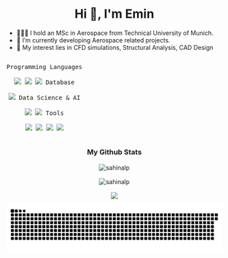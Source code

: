 <h1 align="center">Hi 👋, I'm Emin</h1>

<!--
**eminolcum/eminolcum** is a ✨ _special_ ✨ repository because its `README.md` (this file) appears on your GitHub profile.

Here are some ideas to get you started:

- 🔭 I’m currently working on ...
- 🌱 I’m currently learning ...
- 👯 I’m looking to collaborate on ...
- 🤔 I’m looking for help with ...
- 💬 Ask me about ...
- 📫 How to reach me: ...
- 😄 Pronouns: ...
- ⚡ Fun fact: ...
-->



- 👨🏽‍💻 I hold an MSc in Aerospace from Technical University of Munich.
- 🌱 I’m currently developing Aerospace related projects.
- 🤔 My interest lies in CFD simulations, Structural Analysis, CAD Design



<p style="display: inline-block;" align="center">
  <kbd>
    <kbd>
      <kbd>Programming Languages</kbd>
      <br>
      <br>
      <img width="30px" src="https://cdn.jsdelivr.net/gh/devicons/devicon/icons/python/python-plain.svg" /> 
      <img width="30px" src="https://cdn.jsdelivr.net/gh/devicons/devicon/icons/matlab/matlab-original.svg" />
      <img width="30px" src="https://cdn.jsdelivr.net/gh/devicons/devicon/icons/cplusplus/cplusplus-original.svg" />
    </kbd>
    <kbd>
      <kbd>Database</kbd>
      <br>
      <br>
      <img width="30px" src="https://cdn.jsdelivr.net/gh/devicons/devicon/icons/mongodb/mongodb-plain.svg" />
    </kbd>
    <kbd>
      <kbd>Data Science & AI</kbd>
      <br>
      <br>
      <img width="30px" src="https://cdn.jsdelivr.net/gh/devicons/devicon/icons/numpy/numpy-original.svg" />
      <img width="30px" src="https://cdn.jsdelivr.net/gh/devicons/devicon/icons/pandas/pandas-original.svg" />
    </kbd>
    <kbd>
      <kbd>Tools</kbd>
      <br>
      <br>
      <img width="30px" src="https://cdn.jsdelivr.net/gh/devicons/devicon/icons/vscode/vscode-original.svg"/>
      <img width="30px" src="https://cdn.jsdelivr.net/gh/devicons/devicon/icons/jupyter/jupyter-original.svg"/>
      <img width="30px" src="https://cdn.jsdelivr.net/gh/devicons/devicon/icons/spyder/spyder-original-wordmark.svg"/>
      <img width="30px" src="https://cdn.jsdelivr.net/gh/devicons/devicon/icons/visualstudio/visualstudio-plain.svg"/>
    </kbd>
  </kbd>
</p>
<p>
</p>

<h3 align="center">My Github Stats</h3>

<p align="center">
<!-- <br> -->
<img align="center" src="https://github-readme-stats.vercel.app/api/top-langs?username=eminolcum&show_icons=true&locale=en&layout=compact&theme=github_dark"" alt="sahinalp" />
</p>
<p align="center">
<img align="center" src="https://github-readme-stats.vercel.app/api?username=eminolcum&count_private=true&show_icons=trueline_height=21&theme=github_dark" alt="sahinalp">
</p>
<p align="center">
<img align="center" src="https://github-readme-streak-stats.herokuapp.com/?user=eminolcum&theme=holi-theme">
</p>


<picture>
  <source
    media="(prefers-color-scheme: dark)"
    srcset="https://github.com/sahinalp/sahinalp/blob/output/github-contribution-grid-snake-dark.svg"
  />
  <source
    media="(prefers-color-scheme: light)"
    srcset="https://github.com/sahinalp/sahinalp/blob/output/github-contribution-grid-snake.svg"
  />
  <img
    alt="github contribution grid snake animation"
    src="https://github.com/sahinalp/sahinalp/blob/output/github-contribution-grid-snake.svg"
  />
</picture>
